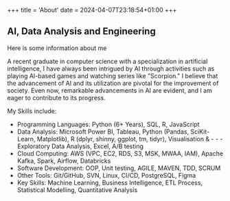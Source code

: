 +++
title = 'About'
date = 2024-04-07T23:18:54+01:00
+++

## AI, Data Analysis and Engineering 
Here is some information about me

A recent graduate in computer science with a specialization in artificial intelligence, I have always been intrigued by AI through activities such as playing AI-based games and watching series like "Scorpion." I believe that the advancement of AI and its utilization are pivotal for the improvement of society. Even now, remarkable advancements in AI are evident, and I am eager to contribute to its progress.

My Skills include:
- Programming Languages: Python (6+ Years), SQL, R, JavaScript
- Data Analysis: Microsoft Power BI, Tableau, Python (Pandas, SciKit-Learn, Matplotlib), R (dplyr, shinny, ggplot, tm, tidyr), Visualisation & - - - Exploratory Data Analysis, Excel, A/B testing
- Cloud Computing: AWS (VPC, EC2, RDS, S3, MSK, MWAA, IAM), Apache Kafka, Spark, Airflow, Databricks
- Software Development: OOP, Unit testing, AGILE, MAVEN, TDD, SCRUM
- Other Tools: Git/GitHub, SVN, Linux, CI/CD, PostgreSQL, Figma
- Key Skills: Machine Learning, Business Intelligence, ETL Process, Statistical Modelling, Quantitative Analysis
